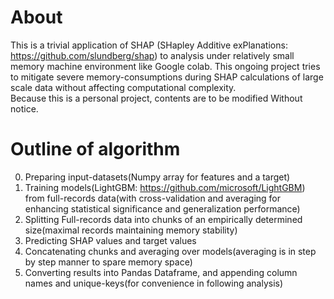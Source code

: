 # About
This is a trivial application of SHAP (SHapley Additive exPlanations: https://github.com/slundberg/shap) to analysis under relatively small memory machine environment like Google colab. This ongoing project tries to mitigate severe memory-consumptions during SHAP calculations of large scale data without affecting computational complexity.  
Because this is a personal project, contents are to be modified Without notice.
# Outline of algorithm
0. Preparing input-datasets(Numpy array for features and a target)  
1. Training models(LightGBM: https://github.com/microsoft/LightGBM) from full-records data(with cross-validation and averaging for enhancing statistical significance and generalization performance)  
2. Splitting Full-records data into chunks of an empirically determined size(maximal records maintaining memory stability)  
3. Predicting SHAP values and target values  
4. Concatenating chunks and averaging over models(averaging is in step by step manner to spare memory space)  
5. Converting results into Pandas Dataframe, and appending column names and unique-keys(for convenience in following analysis)  
